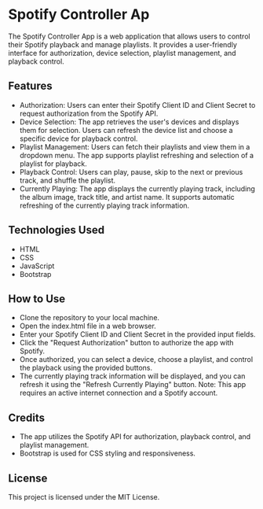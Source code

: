 # Spotify Controller Ap

The Spotify Controller App is a web application that allows users to control their Spotify playback and manage playlists. It provides a user-friendly interface for authorization, device selection, playlist management, and playback control.

## Features

- Authorization: Users can enter their Spotify Client ID and Client Secret to request authorization from the Spotify API.
- Device Selection: The app retrieves the user's devices and displays them for selection. Users can refresh the device list and choose a specific device for playback control.
- Playlist Management: Users can fetch their playlists and view them in a dropdown menu. The app supports playlist refreshing and selection of a playlist for playback.
- Playback Control: Users can play, pause, skip to the next or previous track, and shuffle the playlist.
- Currently Playing: The app displays the currently playing track, including the album image, track title, and artist name. It supports automatic refreshing of the currently playing track information.

## Technologies Used

- HTML
- CSS
- JavaScript
- Bootstrap

## How to Use

- Clone the repository to your local machine.
- Open the index.html file in a web browser.
- Enter your Spotify Client ID and Client Secret in the provided input fields.
- Click the "Request Authorization" button to authorize the app with Spotify.
- Once authorized, you can select a device, choose a playlist, and control the playback using the provided buttons.
- The currently playing track information will be displayed, and you can refresh it using the "Refresh Currently Playing" button.
Note: This app requires an active internet connection and a Spotify account.

## Credits

- The app utilizes the Spotify API for authorization, playback control, and playlist management.
- Bootstrap is used for CSS styling and responsiveness.

## License

This project is licensed under the MIT License.
